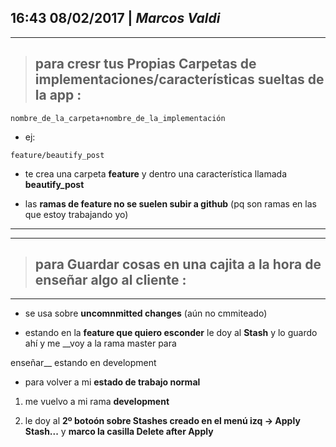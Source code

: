 16:43 08/02/2017 | _Marcos Valdi_
---
---

> ## __para cresr tus Propias Carpetas de implementaciones/características sueltas de la app__ :

```
nombre_de_la_carpeta+nombre_de_la_implementación
```

- ej:

```
feature/beautify_post
```

- te crea una carpeta __feature__ y dentro una característica llamada __beautify_post__

- las __ramas de feature no se suelen subir a github__ (pq son ramas en las que estoy trabajando yo)
---
---

> ## __para Guardar cosas en una cajita a la hora de enseñar algo al cliente__ :
---

- se usa sobre __uncomnmitted changes__ (aún no cmmiteado)

- estando en la __feature que quiero esconder__ le doy al __Stash__ y lo guardo ahí y me __voy a la rama master para 

enseñar__ estando en development

- para volver a mi __estado de trabajo normal__

1. me vuelvo a mi rama __development__

2. le doy al __2º botoón sobre Stashes creado en el menú izq -> Apply Stash...__ y __marco la casilla Delete after Apply__
